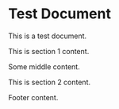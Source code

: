 # Test Document

This is a test document.

<!-- KUGIRI-BEGIN: section1 -->
This is section 1 content.
<!-- KUGIRI-END: section1 -->

Some middle content.

<!-- KUGIRI-BEGIN: section2 -->
This is section 2 content.
<!-- KUGIRI-END: section2 -->

Footer content.
